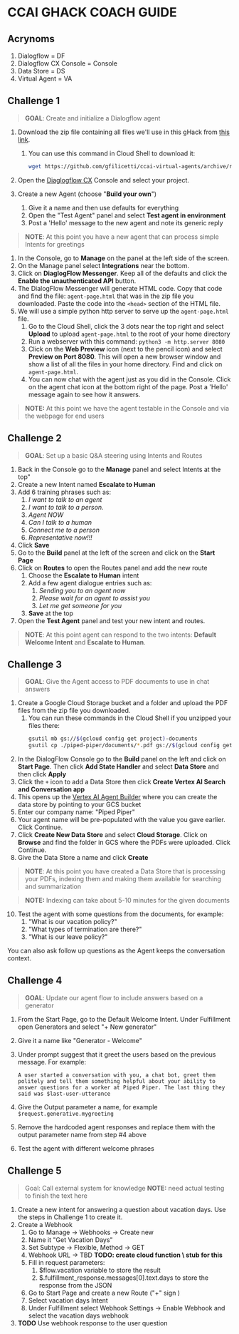 # CCAI GHACK COACH GUIDE

## Acrynoms
1. Dialogflow = DF
2. Dialogflow CX Console = Console
3. Data Store = DS
4. Virtual Agent = VA

## Challenge 1 
> **GOAL**: Create and initialize a Dialogflow agent

1. Download the zip file containing all files we'll use in this gHack from [this link](https://github.com/gfilicetti/ccai-virtual-agents/archive/refs/heads/main.zip).
    1. You can use this command in Cloud Shell to download it:

        ```bash
        wget https://github.com/gfilicetti/ccai-virtual-agents/archive/refs/heads/main.zip
        ```

1. Open the [Diaglogflow CX](https://dialogflow.cloud.google.com/cx/projects) Console and select your project.
1. Create a new Agent (choose "**Build your own**") 
    1. Give it a name and then use defaults for everything
    1. Open the "Test Agent" panel and select **Test agent in environment** 
    1. Post a 'Hello' message to the new agent and note its generic reply

> **NOTE**: At this point you have a new agent that can process simple Intents for greetings

1. In the Console, go to **Manage** on the panel at the left side of the screen.
1. On the Manage panel select **Integrations** near the bottom.
1. Click on **DiaglogFlow Messenger**. Keep all of the defaults and click the **Enable the unauthenticated API** button. 
1. The DialogFlow Messenger will generate HTML code. Copy that code and find the file: `agent-page.html` that was in the zip file you downloaded. Paste the code into the `<head>` section of the HTML file.
1. We will use a simple python http server to serve up the `agent-page.html` file. 
    1. Go to the Cloud Shell, click the 3 dots near the top right and select **Upload** to upload `agent-page.html` to the root of your home directory
    1. Run a webserver with this command: `python3 -m http.server 8080` 
    1. Click on the **Web Preview** icon (next to the pencil icon) and select **Preview on Port 8080**. This will open a new browser window and show a list of all the files in your home directory. Find and click on `agent-page.html`.
    1. You can now chat with the agent just as you did in the Console. Click on the agent chat icon at the bottom right of the page. Post a 'Hello' message again to see how it answers.

> **NOTE:** At this point we have the agent testable in the Console and via the webpage for end users


## Challenge 2
> **GOAL**: Set up a basic Q&A steering using Intents and Routes

1. Back in the Console go to the **Manage** panel and select Intents at the top"
1. Create a new Intent named **Escalate to Human**
1. Add 6 training phrases such as:
    1. *I want to talk to an agent*
    1. *I want to talk to a person.*
    1. *Agent NOW*
    1. *Can I talk to a human*
    1. *Connect me to a person*
    1. *Representative now!!!*
1. Click **Save**
1. Go to the **Build** panel at the left of the screen and click on the **Start Page**
1. Click on **Routes** to open the Routes panel and add the new route
    1. Choose the **Escalate to Human** intent
    1. Add a few agent dialogue entries such as:
        1. *Sending you to an agent now*
        1. *Please wait for an agent to assist you*
        1. *Let me get someone for you*
    1. **Save** at the top
1. Open the **Test Agent** panel and test your new intent and routes.

> **NOTE**: At this point agent can respond to the two intents: **Default Welcome Intent** and **Escalate to Human**.


## Challenge 3
> **GOAL**: Give the Agent access to PDF documents to use in chat answers

1. Create a Google Cloud Storage bucket and a folder and upload the PDF files from the zip file you downloaded.
    1. You can run these commands in the Cloud Shell if you unzipped your files there:
        ```bash
        gsutil mb gs://$(gcloud config get project)-documents
        gsutil cp ./piped-piper/documents/*.pdf gs://$(gcloud config get project)-documents/HR-Policies 
        ```
1. In the DialogFlow Console go to the **Build** panel on the left and click on **Start Page**. Then click **Add State Handler** and select **Data Store** and then click **Apply**
1. Click the `+` icon to add a Data Store then click **Create Vertex AI Search and Conversation app**
1. This opens up the [Vertex AI Agent Builder](https://console.cloud.google.com/gen-app-builder/engines/create) where you can create the data store by pointing to your GCS bucket
1. Enter our company name: "Piped Piper"
1. Your agent name will be pre-populated with the value you gave earlier. Click Continue.
1. Click **Create New Data Store** and select **Cloud Storage**. Click on **Browse** and find the folder in GCS where the PDFs were uploaded. Click Continue.
1. Give the Data Store a name and click **Create**

> **NOTE**: At this point you have created a Data Store that is processing your PDFs, indexing them and making them available for searching and summarization 

> **NOTE:** Indexing can take about 5-10 minutes for the given documents  

10. Test the agent with some questions from the documents, for example:
    1. "What is our vacation policy?" 
    1. "What types of termination are there?"
    1. "What is our leave policy?"

You can also ask follow up questions as the Agent keeps the conversation context.


## Challenge 4
> **GOAL**: Update our agent flow to include answers based on a generator 

1. From the Start Page, go to the Default Welcome Intent. Under Fulfillment open Generators and select "+ New generator" 
1. Give it a name like "Generator - Welcome"
1. Under prompt suggest that it greet the users based on the previous message. For example: 

    ```
    A user started a conversation with you, a chat bot, greet them politely and tell them something helpful about your ability to answer questions for a worker at Piped Piper. The last thing they said was $last-user-utterance
    ```

1. Give the Output parameter a name, for example `$request.generative.mygreeting`
1. Remove the hardcoded agent responses and replace them with the output parameter name from step #4 above
1. Test the agent with different welcome phrases


## Challenge 5
> Goal: Call external system for knowledge
**NOTE:** need actual testing to finish the text here

1. Create a new intent for answering a question about vacation days. Use the steps in Challenge 1 to create it.
2. Create a Webhook
    1. Go to Manage -> Webhooks -> Create new
    1. Name it "Get Vacation Days"
    2. Set Subtype -> Flexible, Method -> GET
    3. Webhook URL -> TBD **TODO: create cloud function \ stub for this** 
    4. Fill in request parameters:
        1. $flow.vacation variable to store the result
        2. $.fulfillment_response.messages[0].text.days to store the response from the JSON
    5. Go to Start Page and create a new Route ("+" sign )
    6. Select vacation days Intent
    7. Under Fulfillment select Webhook Settings -> Enable Webhook and select the vacation days webhook
3. **TODO** Use webhook response to the user question

